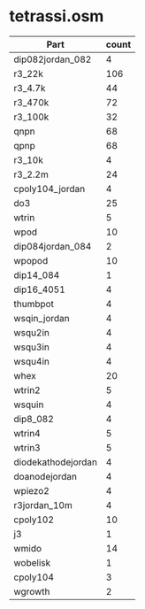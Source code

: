 tetrassi.osm
==========
| **Part** | **count** |
|----------|-----------|
|dip082jordan_082|4| 
|r3_22k|106| 
|r3_4.7k|44| 
|r3_470k|72| 
|r3_100k|32| 
|qnpn|68| 
|qpnp|68| 
|r3_10k|4| 
|r3_2.2m|24| 
|cpoly104_jordan|4| 
|do3|25| 
|wtrin|5| 
|wpod|10| 
|dip084jordan_084|2| 
|wpopod|10| 
|dip14_084|1| 
|dip16_4051|4| 
|thumbpot|4| 
|wsqin_jordan|4| 
|wsqu2in|4| 
|wsqu3in|4| 
|wsqu4in|4| 
|whex|20| 
|wtrin2|5| 
|wsquin|4| 
|dip8_082|4| 
|wtrin4|5| 
|wtrin3|5| 
|diodekathodejordan|4| 
|doanodejordan|4| 
|wpiezo2|4| 
|r3jordan_10m|4| 
|cpoly102|10| 
|j3|1| 
|wmido|14| 
|wobelisk|1| 
|cpoly104|3| 
|wgrowth|2| 

